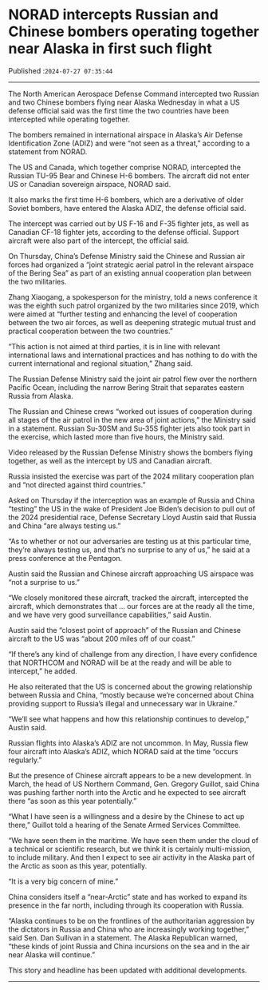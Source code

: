 # NORAD intercepts Russian and Chinese bombers operating together near Alaska in first such flight

Published :`2024-07-27 07:35:44`

---

The North American Aerospace Defense Command intercepted two Russian and two Chinese bombers flying near Alaska Wednesday in what a US defense official said was the first time the two countries have been intercepted while operating together.

The bombers remained in international airspace in Alaska’s Air Defense Identification Zone (ADIZ) and were “not seen as a threat,” according to a statement from NORAD.

The US and Canada, which together comprise NORAD, intercepted the Russian TU-95 Bear and Chinese H-6 bombers. The aircraft did not enter US or Canadian sovereign airspace, NORAD said.

It also marks the first time H-6 bombers, which are a derivative of older Soviet bombers, have entered the Alaska ADIZ, the defense official said.

The intercept was carried out by US F-16 and F-35 fighter jets, as well as Canadian CF-18 fighter jets, according to the defense official. Support aircraft were also part of the intercept, the official said.

On Thursday, China’s Defense Ministry said the Chinese and Russian air forces had organized a “joint strategic aerial patrol in the relevant airspace of the Bering Sea” as part of an existing annual cooperation plan between the two militaries.

Zhang Xiaogang, a spokesperson for the ministry, told a news conference it was the eighth such patrol organized by the two militaries since 2019, which were aimed at “further testing and enhancing the level of cooperation between the two air forces, as well as deepening strategic mutual trust and practical cooperation between the two countries.”

“This action is not aimed at third parties, it is in line with relevant international laws and international practices and has nothing to do with the current international and regional situation,” Zhang said.

The Russian Defense Ministry said the joint air patrol flew over the northern Pacific Ocean, including the narrow Bering Strait that separates eastern Russia from Alaska.

The Russian and Chinese crews “worked out issues of cooperation during all stages of the air patrol in the new area of joint actions,” the Ministry said in a statement. Russian Su-30SM and Su-35S fighter jets also took part in the exercise, which lasted more than five hours, the Ministry said.

Video released by the Russian Defense Ministry shows the bombers flying together, as well as the intercept by US and Canadian aircraft.

Russia insisted the exercise was part of the 2024 military cooperation plan and “not directed against third countries.”

Asked on Thursday if the interception was an example of Russia and China “testing” the US in the wake of President Joe Biden’s decision to pull out of the 2024 presidential race, Defense Secretary Lloyd Austin said that Russia and China “are always testing us.”

“As to whether or not our adversaries are testing us at this particular time, they’re always testing us, and that’s no surprise to any of us,” he said at a press conference at the Pentagon.

Austin said the Russian and Chinese aircraft approaching US airspace was “not a surprise to us.”

“We closely monitored these aircraft, tracked the aircraft, intercepted the aircraft, which demonstrates that … our forces are at the ready all the time, and we have very good surveillance capabilities,” said Austin.

Austin said the “closest point of approach” of the Russian and Chinese aircraft to the US was “about 200 miles off of our coast.”

“If there’s any kind of challenge from any direction, I have every confidence that NORTHCOM and NORAD will be at the ready and will be able to intercept,” he added.

He also reiterated that the US is concerned about the growing relationship between Russia and China, “mostly because we’re concerned about China providing support to Russia’s illegal and unnecessary war in Ukraine.”

“We’ll see what happens and how this relationship continues to develop,” Austin said.

Russian flights into Alaska’s ADIZ are not uncommon. In May, Russia flew four aircraft into Alaska’s ADIZ, which NORAD said at the time “occurs regularly.”

But the presence of Chinese aircraft appears to be a new development. In March, the head of US Northern Command, Gen. Gregory Guillot, said China was pushing farther north into the Arctic and he expected to see aircraft there “as soon as this year potentially.”

“What I have seen is a willingness and a desire by the Chinese to act up there,” Guillot told a hearing of the Senate Armed Services Committee.

“We have seen them in the maritime. We have seen them under the cloud of a technical or scientific research, but we think it is certainly multi-mission, to include military. And then I expect to see air activity in the Alaska part of the Arctic as soon as this year, potentially.

“It is a very big concern of mine.”

China considers itself a “near-Arctic” state and has worked to expand its presence in the far north, including through its cooperation with Russia.

“Alaska continues to be on the frontlines of the authoritarian aggression by the dictators in Russia and China who are increasingly working together,” said Sen. Dan Sullivan in a statement. The Alaska Republican warned, “these kinds of joint Russia and China incursions on the sea and in the air near Alaska will continue.”

This story and headline has been updated with additional developments.

---

